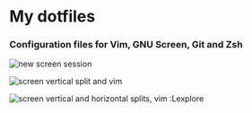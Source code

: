 # My dotfiles

### Configuration files for Vim, GNU Screen, Git and Zsh

![new screen session](https://raw.githubusercontent.com/nimbus117/dotfiles/master/images/screenshot1.png)

![screen vertical split and vim](https://raw.githubusercontent.com/nimbus117/dotfiles/master/images/screenshot2.png)

![screen vertical and horizontal splits, vim :Lexplore](https://raw.githubusercontent.com/nimbus117/dotfiles/master/images/screenshot3.png)
